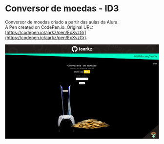 # Conversor de moedas - ID3
Conversor de moedas criado a partir das aulas da Alura. <br>
A Pen created on CodePen.io. Original URL: [https://codepen.io/aarkz/pen/ExXvzGr](https://codepen.io/aarkz/pen/ExXvzGr).

![Project Example](conversor-de-moedas.png)
